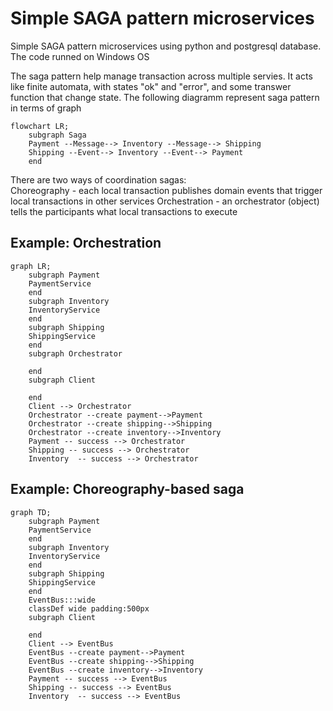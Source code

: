 <h1>Simple SAGA pattern microservices</h1>
<p>Simple SAGA pattern microservices using python and postgresql database. The code runned on Windows OS</p>

<p>The saga pattern help manage transaction across multiple servies. It acts like finite automata, with states "ok" and "error", and some transwer function that change state. The following diagramm represent saga pattern in terms of graph</p>

``` mermaid
flowchart LR;
    subgraph Saga
    Payment --Message--> Inventory --Message--> Shipping
    Shipping --Event--> Inventory --Event--> Payment
    end
```

<p>There are two ways of coordination sagas:<br>
Choreography - each local transaction publishes domain events that trigger local transactions in other services
Orchestration - an orchestrator (object) tells the participants what local transactions to execute</p>

<h2>Example: Orchestration</h2>

``` mermaid
graph LR;
    subgraph Payment
    PaymentService
    end
    subgraph Inventory
    InventoryService
    end
    subgraph Shipping
    ShippingService
    end
    subgraph Orchestrator
    
    end
    subgraph Client
    
    end
    Client --> Orchestrator
    Orchestrator --create payment-->Payment
    Orchestrator --create shipping-->Shipping
    Orchestrator --create inventory-->Inventory
    Payment -- success --> Orchestrator
    Shipping -- success --> Orchestrator
    Inventory  -- success --> Orchestrator

```

<h2>Example: Choreography-based saga</h2>

``` mermaid
graph TD;
    subgraph Payment
    PaymentService
    end
    subgraph Inventory
    InventoryService
    end
    subgraph Shipping
    ShippingService
    end
    EventBus:::wide
    classDef wide padding:500px
    subgraph Client
    
    end
    Client --> EventBus
    EventBus --create payment-->Payment
    EventBus --create shipping-->Shipping
    EventBus --create inventory-->Inventory
    Payment -- success --> EventBus
    Shipping -- success --> EventBus
    Inventory  -- success --> EventBus

```